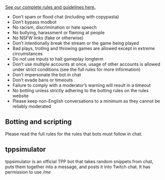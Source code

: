 [See our complete rules and guidelines here.](https://docs.google.com/document/d/1qKUs1m_YTXPdARMkWg3E4eM6igNNzXBRhR0ctaW7veI/edit?usp=sharing)

* Don’t spam or flood chat (including with copypasta)
* Don’t bypass modbot
* No racism, discrimination or hate speech
* No bullying, harassment or flaming at people
* No NSFW links (fake or otherwise)
* Don’t intentionally break the stream or the game being played
* Bad plays, trolling and throwing games are allowed except in extreme circumstances
* Do not use inputs to halt gameplay longterm
* Don’t use multiple accounts at once, usage of other accounts is allowed under strict conditions (see the full rules for more information)
* Don’t impersonate the bot in chat
* Don’t evade bans or timeouts
* Failure to comply with a moderator’s warning will result in a timeout
* No botting unless strictly adhering to the botting rules on the rules website
* Please keep non-English conversations to a minimum as they cannot be reliably moderated

## Botting and scripting

Please read the full rules for the rules that bots must follow in chat.

## tppsimulator

tppsimulator is an official TPP bot that takes random snippets from chat, puts them together into a message, and posts it into Twitch chat. It has permission to use */me*
